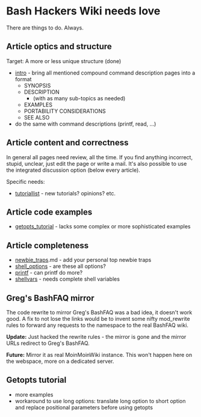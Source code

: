 # Bash Hackers Wiki needs love

There are things to do. Always.

## Article optics and structure

Target: A more or less unique structure (done)

- [intro](syntax/ccmd/intro.md) - bring all mentioned compound command
  description pages into a format
  - SYNOPSIS
  - DESCRIPTION
    - (with as many sub-topics as needed)
  - EXAMPLES
  - PORTABILITY CONSIDERATIONS
  - SEE ALSO
- do the same with command descriptions (printf, read, ...)

## Article content and correctness

In general all pages need review, all the time. If you find anything
incorrect, stupid, unclear, just edit the page or write a mail. It's
also possible to use the integrated discussion option (below every
article).

Specific needs:

- [tutoriallist](scripting/tutoriallist.md) - new tutorials? opinions?
  etc.

## Article code examples

- [getopts_tutorial](howto/getopts_tutorial.md) - lacks some complex or
  more sophisticated examples

## Article completeness

- [newbie_traps](scripting/newbie_traps).md - add your personal top newbie
  traps
- [shell_options](internals/shell_options.md) - are these all options?
- [printf](commands/builtin/printf.md) - can printf do more?
- [shellvars](syntax/shellvars.md) - needs complete shell variables

## Greg's BashFAQ mirror

The code rewrite to mirror Greg's BashFAQ was a bad idea, it doesn't
work good. A fix to not lose the links would be to invent some nifty
mod_rewrite rules to forward any requests to the namespace to the real
BashFAQ wiki.

**Update:** Just hacked the rewrite rules - the mirror is gone and the
mirror URLs redirect to Greg's BashFAQ.

**Future:** Mirror it as real MoinMoinWiki instance. This won't happen
here on the webspace, more on a dedicated server.

## Getopts tutorial

- more examples
- workaround to use long options: translate long option to short option
  and replace positional parameters before using getopts

